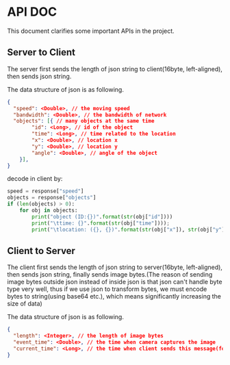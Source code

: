 # API DOC
This document clarifies some important APIs in the project.

## Server to Client
The server first sends the length of json string to client(16byte, left-aligned), then sends json string.

The data structure of json is as following.
```json
{
  "speed": <Double>, // the moving speed
  "bandwidth": <Double>, // the bandwidth of network  
  "objects": [{ // many objects at the same time
    	"id": <Long>, // id of the object
    	"time": <Long>, // time related to the location
    	"x": <Double>, // location x
    	"y": <Double>, // location y
    	"angle": <Double>, // angle of the object
	}],
}
```

decode in client by:

```python
speed = response["speed"]
objects = response["objects"]
if (len(objects) > 0):
    for obj in objects:
        print("object (ID:{})".format(str(obj["id"])))
        print("\ttime: {}".format(str(obj["time"])));
        print("\tlocation: ({}, {})".format(str(obj["x"]), str(obj["y"])));
```

## Client to Server

The client first sends the length of json string to server(16byte, left-aligned), then sends json string, finally sends image bytes.(The reason of sending image bytes outside json instead of inside json is that json can't handle byte type very well, thus if we use json to transform bytes, we must encode bytes to string(using base64 etc.), which means significantly increasing the size of data)

The data structure of json is as following.
```json
{
  "length": <Integer>, // the length of image bytes
  "event_time": <Double>, // the time when camera captures the image  
  "current_time": <Long>, // the time when client sends this message(for bandwidth calculation only)
}
```